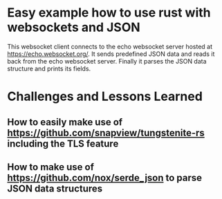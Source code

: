 # Easy example how to use rust with websockets and JSON
This websocket client connects to the echo websocket server hosted at https://echo.websocket.org/. It sends predefined JSON data and reads it back from the echo websocket server. 
Finally it parses the JSON data structure and prints its fields. 

# Challenges and Lessons Learned
## How to easily make use of https://github.com/snapview/tungstenite-rs including the TLS feature
## How to make use of https://github.com/nox/serde_json to parse JSON data structures
